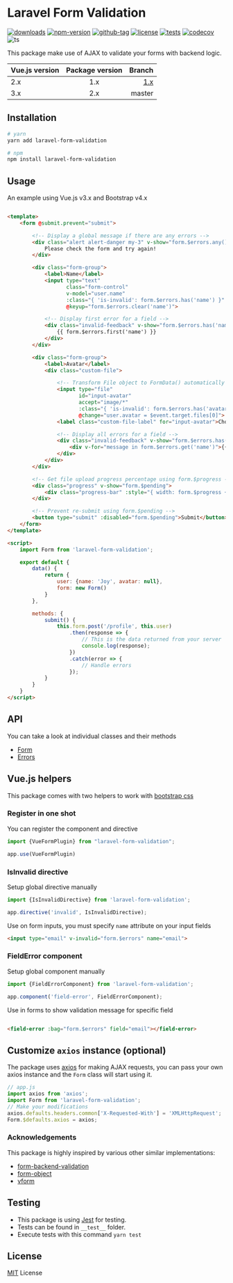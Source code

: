 # Laravel Form Validation

[![downloads](https://badgen.net/npm/dt/laravel-form-validation)](https://npm-stat.com/charts.html?package=laravel-form-validation&from=2019-01-01)
[![npm-version](https://badgen.net/npm/v/laravel-form-validation)](https://www.npmjs.com/package/laravel-form-validation)
[![github-tag](https://badgen.net/github/tag/ankurk91/laravel-form-validation)](https://github.com/ankurk91/laravel-form-validation/)
[![license](https://badgen.net/github/license/ankurk91/laravel-form-validation)](https://yarnpkg.com/en/package/laravel-form-validation)
[![tests](https://github.com/ankurk91/laravel-form-validation/workflows/tests/badge.svg)](https://github.com/ankurk91/laravel-form-validation/actions)
[![codecov](https://codecov.io/gh/ankurk91/laravel-form-validation/branch/master/graph/badge.svg)](https://codecov.io/gh/ankurk91/laravel-form-validation)
![ts](https://badgen.net/badge/Built%20With/TypeScript/blue)

This package make use of AJAX to validate your forms with backend logic.

| Vue.js version | Package version | Branch          |
| :---           | :---:           | ---:           | 
| 2.x            | 1.x             | [1.x](https://github.com/ankurk91/laravel-form-validation/tree/v1.x) |
| 3.x            | 2.x             | master          |

## Installation

```bash
# yarn
yarn add laravel-form-validation

# npm
npm install laravel-form-validation 
```

## Usage

An example using Vue.js v3.x and Bootstrap v4.x

```html

<template>
    <form @submit.prevent="submit">

        <!-- Display a global message if there are any errors -->
        <div class="alert alert-danger my-3" v-show="form.$errors.any()">
            Please check the form and try again!
        </div>

        <div class="form-group">
            <label>Name</label>
            <input type="text"
                   class="form-control"
                   v-model="user.name"
                   :class="{ 'is-invalid': form.$errors.has('name') }"
                   @keyup="form.$errors.clear('name')">

            <!-- Display first error for a field -->
            <div class="invalid-feedback" v-show="form.$errors.has('name')">
                {{ form.$errors.first('name') }}
            </div>
        </div>

        <div class="form-group">
            <label>Avatar</label>
            <div class="custom-file">

                <!-- Transform File object to FormData() automatically -->
                <input type="file"
                       id="input-avatar"
                       accept="image/*"
                       :class="{ 'is-invalid': form.$errors.has('avatar') }"
                       @change="user.avatar = $event.target.files[0]">
                <label class="custom-file-label" for="input-avatar">Choose image...</label>

                <!-- Display all errors for a field -->
                <div class="invalid-feedback" v-show="form.$errors.has('avatar')">
                    <div v-for="message in form.$errors.get('name')">{{ message }}</div>
                </div>
            </div>
        </div>

        <!-- Get file upload progress percentage using form.$progress -->
        <div class="progress" v-show="form.$pending">
            <div class="progress-bar" :style="{ width: form.$progress + '%' }">{{ form.$progress }}%</div>
        </div>

        <!-- Prevent re-submit using form.$pending -->
        <button type="submit" :disabled="form.$pending">Submit</button>
    </form>
</template>

<script>
    import Form from 'laravel-form-validation';

    export default {
        data() {
            return {
                user: {name: 'Joy', avatar: null},
                form: new Form()
            }
        },

        methods: {
            submit() {
                this.form.post('/profile', this.user)
                    .then(response => {
                        // This is the data returned from your server
                        console.log(response);
                    })
                    .catch(error => {
                        // Handle errors
                    });
            }
        }
    }
</script>
```

## API

You can take a look at individual classes and their methods

* [Form](./src/Form.ts)
* [Errors](./src/Errors.ts)

## Vue.js helpers

This package comes with two helpers to work
with [bootstrap css](https://getbootstrap.com/docs/4.6/components/forms/#how-it-works)

### Register in one shot

You can register the component and directive

```js
import {VueFormPlugin} from "laravel-form-validation";

app.use(VueFormPlugin)
```

### IsInvalid directive

Setup global directive manually

```js
import {IsInvalidDirective} from 'laravel-form-validation';

app.directive('invalid', IsInvalidDirective);
```

Use on form inputs, you must specify `name` attribute on your input fields

```html
<input type="email" v-invalid="form.$errors" name="email">
```

### FieldError component

Setup global component manually

```js
import {FieldErrorComponent} from 'laravel-form-validation';

app.component('field-error', FieldErrorComponent);
```

Use in forms to show validation message for specific field

```html

<field-error :bag="form.$errors" field="email"></field-error>
```

## Customize `axios` instance (optional)

The package uses [axios](https://github.com/axios/axios) for making AJAX requests, you can pass your own axios instance
and the `Form` class will start using it.

```js
// app.js
import axios from 'axios';
import Form from 'laravel-form-validation';
// Make your modifications
axios.defaults.headers.common['X-Requested-With'] = 'XMLHttpRequest';
Form.$defaults.axios = axios;
```

### Acknowledgements

This package is highly inspired by various other similar implementations:

* [form-backend-validation](https://github.com/spatie/form-backend-validation)
* [form-object](https://github.com/sahibalejandro/form-object)
* [vform](https://github.com/cretueusebiu/vform)

## Testing

* This package is using [Jest](https://github.com/facebook/jest) for testing.
* Tests can be found in `__test__` folder.
* Execute tests with this command `yarn test`

## License

[MIT](LICENSE.txt) License
